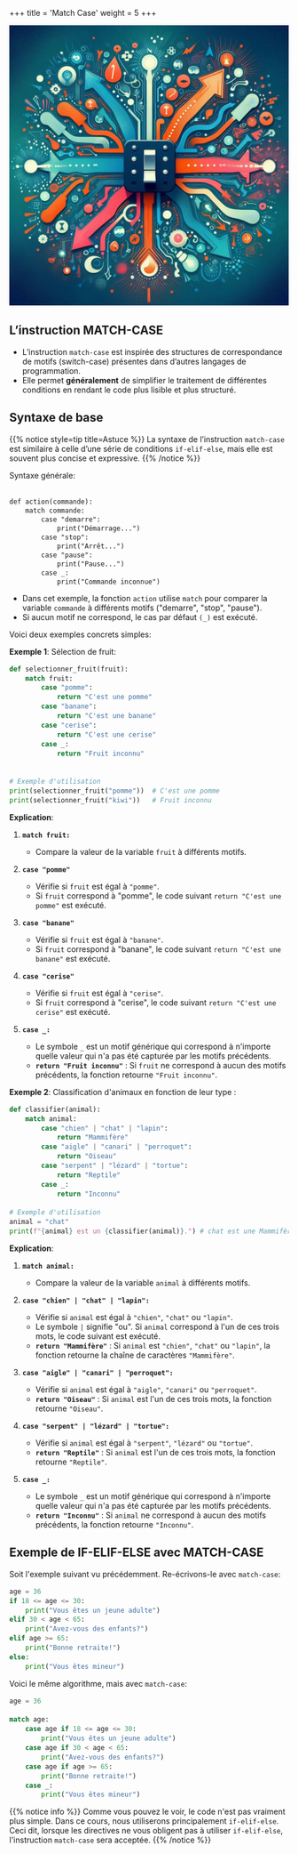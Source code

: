 +++
title = 'Match Case'
weight = 5
+++

![match-case](./match-case.jpeg?width=25vw)


## L’instruction MATCH-CASE

- L’instruction `match-case` est inspirée des structures de correspondance de motifs (switch-case) présentes dans d’autres langages de programmation. 
- Elle permet **généralement** de simplifier le traitement de différentes conditions en rendant le code plus lisible et plus structuré.

## Syntaxe de base

{{% notice style=tip title=Astuce %}}
La syntaxe de l’instruction `match-case` est similaire à celle d’une série de conditions `if-elif-else`, mais elle est souvent plus concise et expressive. 
{{% /notice %}}

Syntaxe générale:

```plaintext

def action(commande):
    match commande:
        case "demarre":
            print("Démarrage...")
        case "stop":
            print("Arrêt...")
        case "pause":
            print("Pause...")
        case _:
            print("Commande inconnue")
```
- Dans cet exemple, la fonction `action` utilise `match` pour comparer la variable `commande` à différents motifs ("demarre", "stop", "pause"). 
- Si aucun motif ne correspond, le cas par défaut `(_)` est exécuté.

Voici deux exemples concrets simples: 

**Exemple 1**: Sélection de fruit:

```python
def selectionner_fruit(fruit):
    match fruit:
        case "pomme":
            return "C'est une pomme"
        case "banane":
            return "C'est une banane"
        case "cerise":
            return "C'est une cerise"
        case _:
            return "Fruit inconnu"


# Exemple d'utilisation
print(selectionner_fruit("pomme"))  # C'est une pomme
print(selectionner_fruit("kiwi"))   # Fruit inconnu
```

**Explication**:

1. **`match fruit:`** 
   - Compare la valeur de la variable `fruit` à différents motifs.

2. **`case "pomme"`**
   - Vérifie si `fruit` est égal à `"pomme"`. 
   - Si `fruit` correspond à "pomme", le code suivant `return "C'est une pomme"` est exécuté.
3. **`case "banane"`**
   - Vérifie si `fruit` est égal à `"banane"`. 
   - Si `fruit` correspond à "banane", le code suivant `return "C'est une banane"` est exécuté.
4. **`case "cerise"`**
   - Vérifie si `fruit` est égal à `"cerise"`. 
   - Si `fruit` correspond à "cerise", le code suivant `return "C'est une cerise"` est exécuté.
5. **`case _:`**
   - Le symbole `_` est un motif générique qui correspond à n'importe quelle valeur qui n'a pas été capturée par les motifs précédents.
   - **`return "Fruit inconnu"`** : Si `fruit` ne correspond à aucun des motifs précédents, la fonction retourne `"Fruit inconnu"`.

**Exemple 2**: Classification d'animaux en fonction de leur type :

```python
def classifier(animal):
    match animal:
        case "chien" | "chat" | "lapin":
            return "Mammifère"
        case "aigle" | "canari" | "perroquet":
            return "Oiseau"
        case "serpent" | "lézard" | "tortue":
            return "Reptile"
        case _:
            return "Inconnu"

# Exemple d'utilisation
animal = "chat"
print(f"{animal} est un {classifier(animal)}.") # chat est une Mammifère
```

**Explication**:

1. **`match animal:`** 
   - Compare la valeur de la variable `animal` à différents motifs.

2. **`case "chien" | "chat" | "lapin":`**
   - Vérifie si `animal` est égal à `"chien"`, `"chat"` ou `"lapin"`. 
   - Le symbole `|` signifie "ou". Si `animal` correspond à l'un de ces trois mots, le code suivant est exécuté.
   - **`return "Mammifère"`** : Si `animal` est `"chien"`, `"chat"` ou `"lapin"`, la fonction retourne la chaîne de caractères `"Mammifère"`.

3. **`case "aigle" | "canari" | "perroquet":`**
   - Vérifie si `animal` est égal à `"aigle"`, `"canari"` ou `"perroquet"`.
   - **`return "Oiseau"`** : Si `animal` est l'un de ces trois mots, la fonction retourne `"Oiseau"`.

4. **`case "serpent" | "lézard" | "tortue":`**
   - Vérifie si `animal` est égal à `"serpent"`, `"lézard"` ou `"tortue"`.
   - **`return "Reptile"`** : Si `animal` est l'un de ces trois mots, la fonction retourne `"Reptile"`.

5. **`case _:`**
   - Le symbole `_` est un motif générique qui correspond à n'importe quelle valeur qui n'a pas été capturée par les motifs précédents.
   - **`return "Inconnu"`** : Si `animal` ne correspond à aucun des motifs précédents, la fonction retourne `"Inconnu"`.

## Exemple de IF-ELIF-ELSE avec MATCH-CASE

Soit l'exemple suivant vu précédemment. Re-écrivons-le avec `match-case`:

```python
age = 36
if 18 <= age <= 30:
    print("Vous êtes un jeune adulte")
elif 30 < age < 65:
    print("Avez-vous des enfants?")
elif age >= 65:
    print("Bonne retraite!")
else:
    print("Vous êtes mineur")
```

Voici le même algorithme, mais avec `match-case`:

```python
age = 36

match age:
    case age if 18 <= age <= 30:
        print("Vous êtes un jeune adulte")
    case age if 30 < age < 65:
        print("Avez-vous des enfants?")
    case age if age >= 65:
        print("Bonne retraite!")
    case _:
        print("Vous êtes mineur")
```

{{% notice info %}}
Comme vous pouvez le voir, le code n'est pas vraiment plus simple. Dans ce cours, nous utiliserons principalement `if-elif-else`. Ceci dit, lorsque les directives ne vous obligent pas à utiliser `if-elif-else`, l'instruction `match-case` sera acceptée.
{{% /notice %}}
